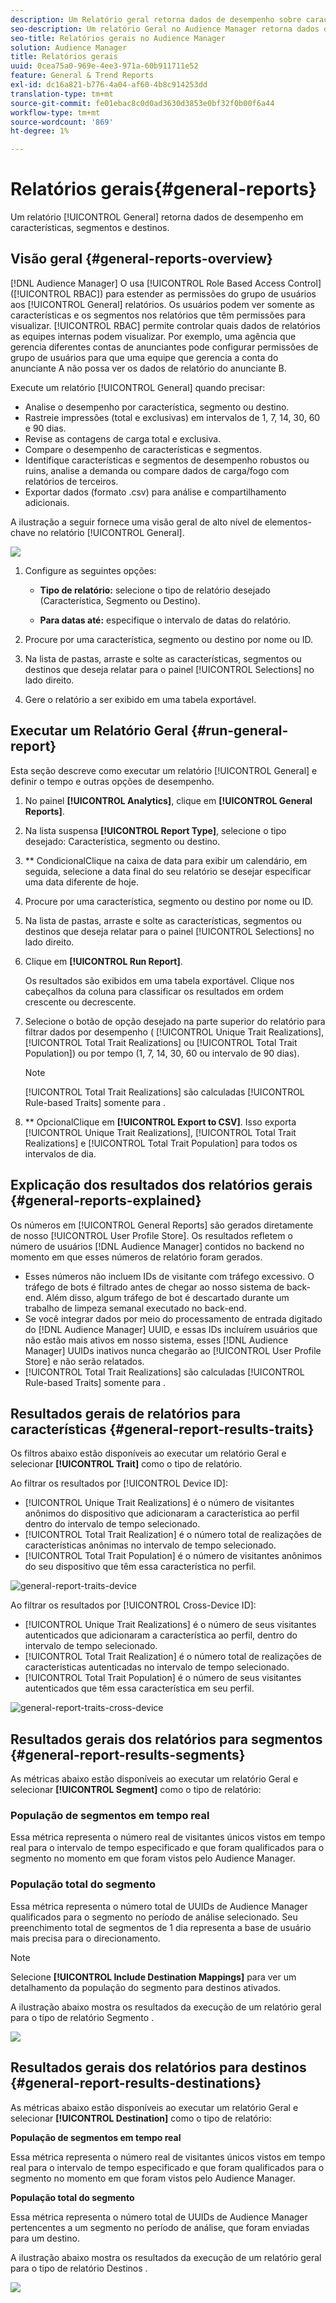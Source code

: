 ```yaml
---
description: Um Relatório geral retorna dados de desempenho sobre características, segmentos e destinos.
seo-description: Um relatório Geral no Audience Manager retorna dados de desempenho em características, segmentos e destinos.
seo-title: Relatórios gerais no Audience Manager
solution: Audience Manager
title: Relatórios gerais
uuid: 0cea75a0-969e-4ee3-971a-60b911711e52
feature: General & Trend Reports
exl-id: dc16a821-b776-4a04-af60-4b8c914253dd
translation-type: tm+mt
source-git-commit: fe01ebac8c0d0ad3630d3853e0bf32f0b00f6a44
workflow-type: tm+mt
source-wordcount: '869'
ht-degree: 1%

---
```


# Relatórios gerais{#general-reports}

Um relatório [!UICONTROL General] retorna dados de desempenho em características, segmentos e destinos.

## Visão geral {#general-reports-overview}

<!-- 

c_general_reports.xml

 -->

[!DNL Audience Manager] O usa  [!UICONTROL Role Based Access Control] ([!UICONTROL RBAC]) para estender as permissões do grupo de usuários aos  [!UICONTROL General] relatórios. Os usuários podem ver somente as características e os segmentos nos relatórios que têm permissões para visualizar. [!UICONTROL RBAC] permite controlar quais dados de relatórios as equipes internas podem visualizar. Por exemplo, uma agência que gerencia diferentes contas de anunciantes pode configurar permissões de grupo de usuários para que uma equipe que gerencia a conta do anunciante A não possa ver os dados de relatório do anunciante B.

Execute um relatório [!UICONTROL General] quando precisar:

* Analise o desempenho por característica, segmento ou destino.
* Rastreie impressões (total e exclusivas) em intervalos de 1, 7, 14, 30, 60 e 90 dias.
* Revise as contagens de carga total e exclusiva.
* Compare o desempenho de características e segmentos.
* Identifique características e segmentos de desempenho robustos ou ruins, analise a demanda ou compare dados de carga/fogo com relatórios de terceiros.
* Exportar dados (formato .csv) para análise e compartilhamento adicionais.

A ilustração a seguir fornece uma visão geral de alto nível de elementos-chave no relatório [!UICONTROL General].

![](assets/general_reports.png)

1. Configure as seguintes opções:

   * **Tipo de relatório:** selecione o tipo de relatório desejado (Característica, Segmento ou Destino).

   * **Para datas até:** especifique o intervalo de datas do relatório.

2. Procure por uma característica, segmento ou destino por nome ou ID.
3. Na lista de pastas, arraste e solte as características, segmentos ou destinos que deseja relatar para o painel [!UICONTROL Selections] no lado direito.
4. Gere o relatório a ser exibido em uma tabela exportável.

## Executar um Relatório Geral {#run-general-report}

Esta seção descreve como executar um relatório [!UICONTROL General] e definir o tempo e outras opções de desempenho.

<!-- 

t_run_general_report.xml

 -->

1. No painel **[!UICONTROL Analytics]**, clique em **[!UICONTROL General Reports]**.
1. Na lista suspensa **[!UICONTROL Report Type]**, selecione o tipo desejado: Característica, segmento ou destino.
1. ** CondicionalClique na caixa de data para exibir um calendário, em seguida, selecione a data final do seu relatório se desejar especificar uma data diferente de hoje.
1. Procure por uma característica, segmento ou destino por nome ou ID.
1. Na lista de pastas, arraste e solte as características, segmentos ou destinos que deseja relatar para o painel [!UICONTROL Selections] no lado direito.
1. Clique em **[!UICONTROL Run Report]**.

   Os resultados são exibidos em uma tabela exportável. Clique nos cabeçalhos da coluna para classificar os resultados em ordem crescente ou decrescente.
1. Selecione o botão de opção desejado na parte superior do relatório para filtrar dados por desempenho ( [!UICONTROL Unique Trait Realizations], [!UICONTROL Total Trait Realizations] ou [!UICONTROL Total Trait Population]) ou por tempo (1, 7, 14, 30, 60 ou intervalo de 90 dias).

   >[!NOTE]
   >
   >[!UICONTROL Total Trait Realizations] são calculadas  [!UICONTROL Rule-based Traits] somente para .

1. ** OpcionalClique em  **[!UICONTROL Export to CSV]**. Isso exporta [!UICONTROL Unique Trait Realizations], [!UICONTROL Total Trait Realizations] e [!UICONTROL Total Trait Population] para todos os intervalos de dia.

## Explicação dos resultados dos relatórios gerais {#general-reports-explained}

Os números em [!UICONTROL General Reports] são gerados diretamente de nosso [!UICONTROL User Profile Store]. Os resultados refletem o número de usuários [!DNL Audience Manager] contidos no backend no momento em que esses números de relatório foram gerados.

* Esses números não incluem IDs de visitante com tráfego excessivo. O tráfego de bots é filtrado antes de chegar ao nosso sistema de back-end. Além disso, algum tráfego de bot é descartado durante um trabalho de limpeza semanal executado no back-end.
* Se você integrar dados por meio do processamento de entrada digitado do [!DNL Audience Manager] UUID, e essas IDs incluírem usuários que não estão mais ativos em nosso sistema, esses [!DNL Audience Manager] UUIDs inativos nunca chegarão ao [!UICONTROL User Profile Store] e não serão relatados.
* [!UICONTROL Total Trait Realizations] são calculadas  [!UICONTROL Rule-based Traits] somente para .

## Resultados gerais de relatórios para características {#general-report-results-traits}

Os filtros abaixo estão disponíveis ao executar um relatório Geral e selecionar **[!UICONTROL Trait]** como o tipo de relatório.

Ao filtrar os resultados por [!UICONTROL Device ID]:

* [!UICONTROL Unique Trait Realizations] é o número de visitantes anônimos do dispositivo que adicionaram a característica ao perfil dentro do intervalo de tempo selecionado.
* [!UICONTROL Total Trait Realization] é o número total de realizações de características anônimas no intervalo de tempo selecionado.
* [!UICONTROL Total Trait Population] é o número de visitantes anônimos do seu dispositivo que têm essa característica no perfil.

![general-report-traits-device](assets/general-report-traits-deviceid.png)

Ao filtrar os resultados por [!UICONTROL Cross-Device ID]:

* [!UICONTROL Unique Trait Realizations] é o número de seus visitantes autenticados que adicionaram a característica ao perfil, dentro do intervalo de tempo selecionado.
* [!UICONTROL Total Trait Realization] é o número total de realizações de características autenticadas no intervalo de tempo selecionado.
* [!UICONTROL Total Trait Population] é o número de seus visitantes autenticados que têm essa característica em seu perfil.

![general-report-traits-cross-device](assets/general-report-traits-cross-device.png)

<!-- 
### Unique Trait Realizations

This metric represents the unique number of [Audience Manager Unique User IDs (UUID)](../reference/ids-in-aam.md) that qualified for the trait in your selected time range. For example, if a user visited your homepage three times on 10/1, you would see one Unique Trait Realization.

### Total Trait Realizations

This metric represents the total amount of trait fires for the trait in your selected time range. For example, if a user visited your homepage, then navigated to your tech news and your sports news sections, they would appear in the General Report as three total trait realizations, and one unique trait realization.

### Total Trait Population

This metric represents the total amount of Audience Manager UUIDs that are currently qualified for the trait. Use this number to understand the total amount of users you could use for segmentation and targeting. Typically, users remain part of a trait for [120 days](../features/traits/create-onboarded-rule-based-traits.md#set-expiration-interval). For example, a user visiting your homepage three times today and never returning afterwards, would remain as a user in this population every day until 120 days from now. At the 120 day mark, they would be removed from the population. Read our [Trait and Segment Qualification Reference](../features/traits/trait-and-segment-qualification-reference.md) for more examples on the difference between Unique Trait Realizations and Total Trait Population.

The illustration below shows the results of running a general report for the Trait report type. -->
<!-- 
![](assets/general_reports_metrics.png) -->


## Resultados gerais dos relatórios para segmentos {#general-report-results-segments}

As métricas abaixo estão disponíveis ao executar um relatório Geral e selecionar **[!UICONTROL Segment]** como o tipo de relatório:

### População de segmentos em tempo real

Essa métrica representa o número real de visitantes únicos vistos em tempo real para o intervalo de tempo especificado e que foram qualificados para o segmento no momento em que foram vistos pelo Audience Manager.

### População total do segmento

Essa métrica representa o número total de UUIDs de Audience Manager qualificados para o segmento no período de análise selecionado. Seu preenchimento total de segmentos de 1 dia representa a base de usuário mais precisa para o direcionamento.

>[!NOTE]
>
>Selecione **[!UICONTROL Include Destination Mappings]** para ver um detalhamento da população do segmento para destinos ativados.

A ilustração abaixo mostra os resultados da execução de um relatório geral para o tipo de relatório Segmento .

![](assets/general_reports_segment_metrics.png)

## Resultados gerais dos relatórios para destinos {#general-report-results-destinations}

As métricas abaixo estão disponíveis ao executar um relatório Geral e selecionar **[!UICONTROL Destination]** como o tipo de relatório:

**População de segmentos em tempo real**

Essa métrica representa o número real de visitantes únicos vistos em tempo real para o intervalo de tempo especificado e que foram qualificados para o segmento no momento em que foram vistos pelo Audience Manager.

**População total do segmento**

Essa métrica representa o número total de UUIDs de Audience Manager pertencentes a um segmento no período de análise, que foram enviadas para um destino.

A ilustração abaixo mostra os resultados da execução de um relatório geral para o tipo de relatório Destinos .

![](assets/general_reports_destinations.png)

